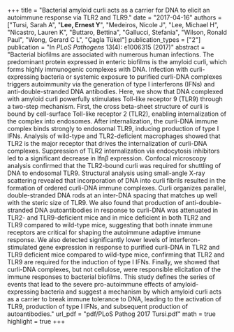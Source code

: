 +++
title = "Bacterial amyloid curli acts as a carrier for DNA to elicit an autoimmune response via TLR2 and TLR9."
date = "2017-04-16"
authors = ["Tursi, Sarah A", "**Lee, Ernest Y**", "Medeiros, Nicole J", "Lee, Michael H", "Nicastro, Lauren K", "Buttaro, Bettina", "Gallucci, Stefania", "Wilson, Ronald Paul", "Wong, Gerard C L", "Çagla Tükel"]
publication_types = ["2"]
publication = "In *PLoS Pathogens* 13(4): e1006315 (2017)"
abstract = "Bacterial biofilms are associated with numerous human infections. The predominant protein expressed in enteric biofilms is the amyloid curli, which forms highly immunogenic complexes with DNA. Infection with curli-expressing bacteria or systemic exposure to purified curli-DNA complexes triggers autoimmunity via the generation of type I interferons (IFNs) and anti-double-stranded DNA antibodies. Here, we show that DNA complexed with amyloid curli powerfully stimulates Toll-like receptor 9 (TLR9) through a two-step mechanism. First, the cross beta-sheet structure of curli is bound by cell-surface Toll-like receptor 2 (TLR2), enabling internalization of the complex into endosomes. After internalization, the curli-DNA immune complex binds strongly to endosomal TLR9, inducing production of type I IFNs. Analysis of wild-type and TLR2-deficient macrophages showed that TLR2 is the major receptor that drives the internalization of curli-DNA complexes. Suppression of TLR2 internalization via endocytosis inhibitors led to a significant decrease in Ifn$\beta$ expression. Confocal microscopy analysis confirmed that the TLR2-bound curli was required for shuttling of DNA to endosomal TLR9. Structural analysis using small-angle X-ray scattering revealed that incorporation of DNA into curli fibrils resulted in the formation of ordered curli-DNA immune complexes. Curli organizes parallel, double-stranded DNA rods at an inter-DNA spacing that matches up well with the steric size of TLR9. We also found that production of anti-double-stranded DNA autoantibodies in response to curli-DNA was attenuated in TLR2- and TLR9-deficient mice and in mice deficient in both TLR2 and TLR9 compared to wild-type mice, suggesting that both innate immune receptors are critical for shaping the autoimmune adaptive immune response. We also detected significantly lower levels of interferon-stimulated gene expression in response to purified curli-DNA in TLR2 and TLR9 deficient mice compared to wild-type mice, confirming that TLR2 and TLR9 are required for the induction of type I IFNs. Finally, we showed that curli-DNA complexes, but not cellulose, were responsible elicitation of the immune responses to bacterial biofilms. This study defines the series of events that lead to the severe pro-autoimmune effects of amyloid-expressing bacteria and suggest a mechanism by which amyloid curli acts as a carrier to break immune tolerance to DNA, leading to the activation of TLR9, production of type I IFNs, and subsequent production of autoantibodies."
url_pdf = "pdf/PLoS Pathog 2017 Tursi.pdf"
math = true
highlight = true
+++